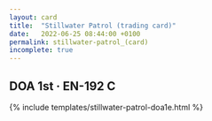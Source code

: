 ```yaml
---
layout: card
title:  "Stillwater Patrol (trading card)"
date:   2022-06-25 08:44:00 +0100
permalink: stillwater-patrol_(card)
incomplete: true
---
```


## DOA 1st &middot; EN-192 C

{% include templates/stillwater-patrol-doa1e.html %}